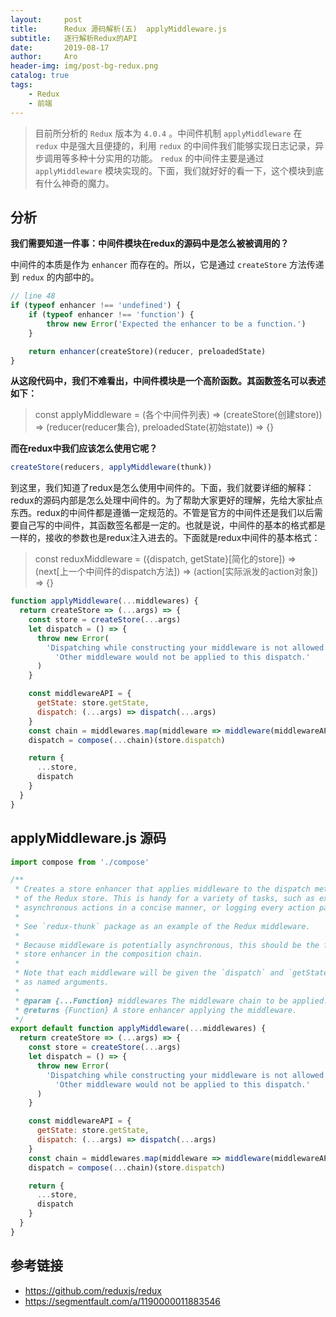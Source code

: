 ```yaml
---
layout:     post
title:      Redux 源码解析(五)  applyMiddleware.js
subtitle:   逐行解析Redux的API
date:       2019-08-17
author:     Aro
header-img: img/post-bg-redux.png
catalog: true
tags:
    - Redux
    - 前端
---
```


>目前所分析的 `Redux` 版本为 `4.0.4` 。中间件机制 `applyMiddleware` 在 `redux` 中是强大且便捷的，利用 `redux` 的中间件我们能够实现日志记录，异步调用等多种十分实用的功能。 `redux` 的中间件主要是通过 `applyMiddleware` 模块实现的。下面，我们就好好的看一下，这个模块到底有什么神奇的魔力。

## 分析

**我们需要知道一件事：中间件模块在redux的源码中是怎么被被调用的？**

中间件的本质是作为 `enhancer` 而存在的。所以，它是通过 `createStore` 方法传递到 `redux` 的内部中的。

```js
// line 48
if (typeof enhancer !== 'undefined') {
    if (typeof enhancer !== 'function') {
        throw new Error('Expected the enhancer to be a function.')
    }

    return enhancer(createStore)(reducer, preloadedState)
}
```

**从这段代码中，我们不难看出，中间件模块是一个高阶函数。其函数签名可以表述如下：**

>const applyMiddleware = (各个中间件列表) => (createStore(创建store)) => (reducer(reducer集合), preloadedState(初始state)) => {}

**而在redux中我们应该怎么使用它呢？**

```js
createStore(reducers, applyMiddleware(thunk))
```

到这里，我们知道了redux是怎么使用中间件的。下面，我们就要详细的解释：redux的源码内部是怎么处理中间件的。为了帮助大家更好的理解，先给大家扯点东西。redux的中间件都是遵循一定规范的。不管是官方的中间件还是我们以后需要自己写的中间件，其函数签名都是一定的。也就是说，中间件的基本的格式都是一样的，接收的参数也是redux注入进去的。下面就是redux中间件的基本格式：

>const reduxMiddleware = ({dispatch, getState}[简化的store]) => (next[上一个中间件的dispatch方法]) => (action[实际派发的action对象]) => {}

```js
function applyMiddleware(...middlewares) {
  return createStore => (...args) => {
    const store = createStore(...args)
    let dispatch = () => {
      throw new Error(
        'Dispatching while constructing your middleware is not allowed. ' +
          'Other middleware would not be applied to this dispatch.'
      )
    }

    const middlewareAPI = {
      getState: store.getState,
      dispatch: (...args) => dispatch(...args)
    }
    const chain = middlewares.map(middleware => middleware(middlewareAPI))
    dispatch = compose(...chain)(store.dispatch)

    return {
      ...store,
      dispatch
    }
  }
}
```


## applyMiddleware.js 源码

```js
import compose from './compose'

/**
 * Creates a store enhancer that applies middleware to the dispatch method
 * of the Redux store. This is handy for a variety of tasks, such as expressing
 * asynchronous actions in a concise manner, or logging every action payload.
 *
 * See `redux-thunk` package as an example of the Redux middleware.
 *
 * Because middleware is potentially asynchronous, this should be the first
 * store enhancer in the composition chain.
 *
 * Note that each middleware will be given the `dispatch` and `getState` functions
 * as named arguments.
 *
 * @param {...Function} middlewares The middleware chain to be applied.
 * @returns {Function} A store enhancer applying the middleware.
 */
export default function applyMiddleware(...middlewares) {
  return createStore => (...args) => {
    const store = createStore(...args)
    let dispatch = () => {
      throw new Error(
        'Dispatching while constructing your middleware is not allowed. ' +
          'Other middleware would not be applied to this dispatch.'
      )
    }

    const middlewareAPI = {
      getState: store.getState,
      dispatch: (...args) => dispatch(...args)
    }
    const chain = middlewares.map(middleware => middleware(middlewareAPI))
    dispatch = compose(...chain)(store.dispatch)

    return {
      ...store,
      dispatch
    }
  }
}
```


## 参考链接

- <a href="https://github.com/reduxjs/redux" target="_blank">https://github.com/reduxjs/redux</a>
- <a href="https://segmentfault.com/a/1190000011883546" target="_blank">https://segmentfault.com/a/1190000011883546</a>